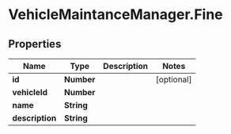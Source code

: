 # VehicleMaintanceManager.Fine

## Properties
Name | Type | Description | Notes
------------ | ------------- | ------------- | -------------
**id** | **Number** |  | [optional] 
**vehicleId** | **Number** |  | 
**name** | **String** |  | 
**description** | **String** |  | 



